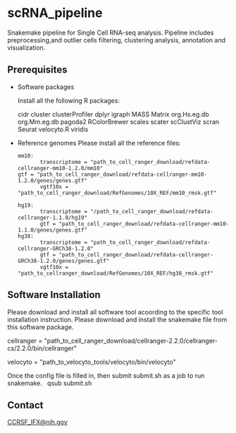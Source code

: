 # scRNA_pipeline
Snakemake pipeline for Single Cell RNA-seq analysis. Pipeline includes preprocessing,and outlier cells filtering, clustering analysis, annotation and visualization. 


## Prerequisites

 * Software packages
 
   Install all the following R packages:
   
   cidr
   cluster
   clusterProfiler
   dplyr
   igraph
   MASS
   Matrix
   org.Hs.eg.db
   org.Mm.eg.db
   pagoda2
   RColorBrewer
   scales
   scater
   scClustViz
   scran
   Seurat
   velocyto.R
   viridis
 
 
 * Reference genomes
   Please install all the reference files:
   
       mm10:
              transcriptome = "path_to_cell_ranger_download/refdata-cellranger-mm10-1.2.0/mm10"
       gtf = "path_to_cell_ranger_download/refdata-cellranger-mm10-1.2.0/genes/genes.gtf"
              vgtf10x = "path_to_cell_ranger_download/RefGenomes/10X_REF/mm10_rmsk.gtf"
             
       hg19:
              transcriptome = "/path_to_cell_ranger_download/refdata-cellranger-1.1.0/hg19"
              gtf = "path_to_cell_ranger_download/refdata-cellranger-mm10-1.1.0/genes/genes.gtf"
       hg38:
              transcriptome = "path_to_cell_ranger_download/refdata-cellranger-GRCh38-1.2.0"
              gtf = "path_to_cell_ranger_download/refdata-cellranger-GRCh38-1.2.0/genes/genes.gtf"
              vgtf10x = "path_to_cellranger_download/RefGenomes/10X_REF/hg38_rmsk.gtf"
        

## Software Installation

   Please download and install all software tool acoording to the specific tool installation instruction. 
   Please download and install the snakemake file from this software package.

 
   cellranger = "path_to_cell_ranger_download/cellranger-2.2.0/cellranger-cs/2.2.0/bin/cellranger"
   
   velocyto = "path_to_velocyto_tools/velocyto/bin/velocyto"



Once the config file is filled in, then submit submit.sh as a job to run snakemake.
 
qsub submit.sh
  
  

## Contact

  CCRSF_IFX@nih.gov

